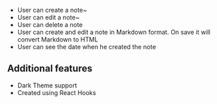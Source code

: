 - User can create a note~
- User can edit a note~
- User can delete a note
- User can create and edit a note in Markdown format. On save it will convert Markdown to HTML
- User can see the date when he created the note
  
## Additional features

- Dark Theme support
- Created using React Hooks
